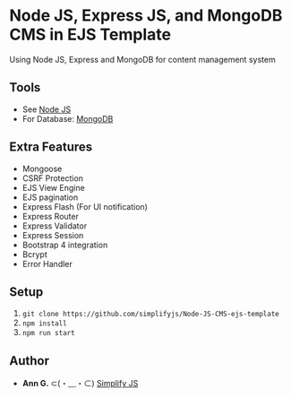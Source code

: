 # Node JS, Express JS, and MongoDB CMS in EJS Template 
 Using Node JS, Express and MongoDB for content management system
 
## Tools
- See [Node JS](https://nodejs.org/en/)
- For Database: [MongoDB](https://www.mongodb.com/)

## Extra Features
- Mongoose
- CSRF Protection
- EJS View Engine
- EJS pagination
- Express Flash (For UI notification)
- Express Router
- Express Validator
- Express Session
- Bootstrap 4 integration
- Bcrypt
- Error Handler

## Setup
1. `git clone https://github.com/simplifyjs/Node-JS-CMS-ejs-template`
2. `npm install`
3. `npm run start`


## Author
* **Ann G.** ⊂(・﹏・⊂) [Simplify JS](http://simplifyjs.com)
